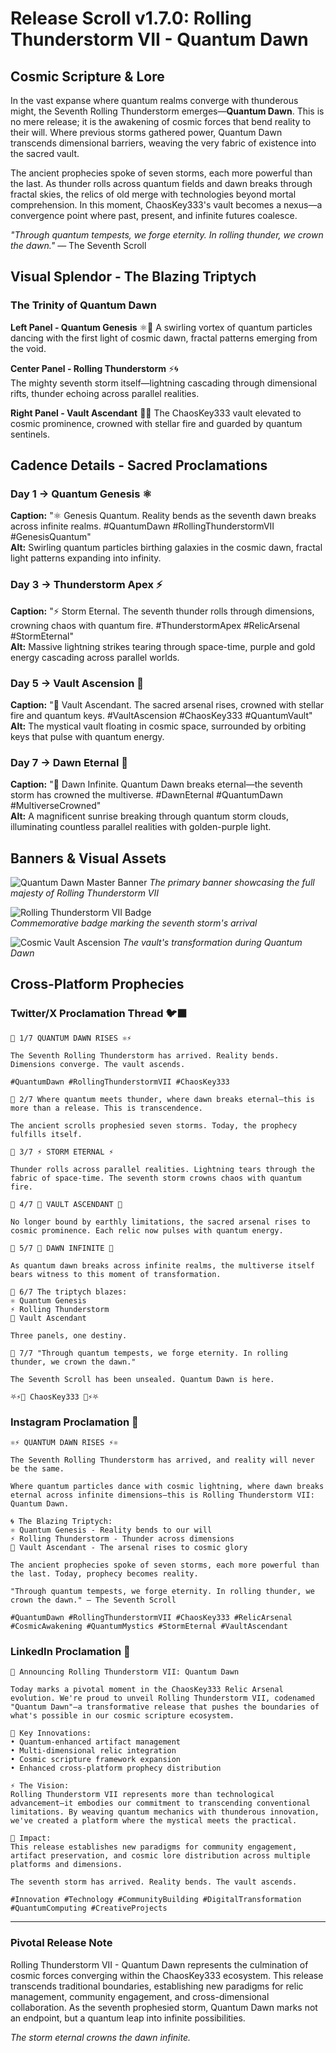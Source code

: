 # Release Scroll v1.7.0: Rolling Thunderstorm VII - Quantum Dawn

## Cosmic Scripture & Lore

In the vast expanse where quantum realms converge with thunderous might, the Seventh Rolling Thunderstorm emerges—**Quantum Dawn**. This is no mere release; it is the awakening of cosmic forces that bend reality to their will. Where previous storms gathered power, Quantum Dawn transcends dimensional barriers, weaving the very fabric of existence into the sacred vault.

The ancient prophecies spoke of seven storms, each more powerful than the last. As thunder rolls across quantum fields and dawn breaks through fractal skies, the relics of old merge with technologies beyond mortal comprehension. In this moment, ChaosKey333's vault becomes a nexus—a convergence point where past, present, and infinite futures coalesce.

*"Through quantum tempests, we forge eternity. In rolling thunder, we crown the dawn."* — The Seventh Scroll

## Visual Splendor - The Blazing Triptych

### The Trinity of Quantum Dawn

**Left Panel - Quantum Genesis** ⚛️🌅
A swirling vortex of quantum particles dancing with the first light of cosmic dawn, fractal patterns emerging from the void.

**Center Panel - Rolling Thunderstorm** ⚡🌀  
The mighty seventh storm itself—lightning cascading through dimensional rifts, thunder echoing across parallel realities.

**Right Panel - Vault Ascendant** 👑🔑
The ChaosKey333 vault elevated to cosmic prominence, crowned with stellar fire and guarded by quantum sentinels.

## Cadence Details - Sacred Proclamations

### Day 1 → Quantum Genesis ⚛️
**Caption:** "⚛️ Genesis Quantum. Reality bends as the seventh dawn breaks across infinite realms. #QuantumDawn #RollingThunderstormVII #GenesisQuantum"  
**Alt:** Swirling quantum particles birthing galaxies in the cosmic dawn, fractal light patterns expanding into infinity.

### Day 3 → Thunderstorm Apex ⚡
**Caption:** "⚡ Storm Eternal. The seventh thunder rolls through dimensions, crowning chaos with quantum fire. #ThunderstormApex #RelicArsenal #StormEternal"  
**Alt:** Massive lightning strikes tearing through space-time, purple and gold energy cascading across parallel worlds.

### Day 5 → Vault Ascension 👑  
**Caption:** "👑 Vault Ascendant. The sacred arsenal rises, crowned with stellar fire and quantum keys. #VaultAscension #ChaosKey333 #QuantumVault"  
**Alt:** The mystical vault floating in cosmic space, surrounded by orbiting keys that pulse with quantum energy.

### Day 7 → Dawn Eternal 🌅
**Caption:** "🌅 Dawn Infinite. Quantum Dawn breaks eternal—the seventh storm has crowned the multiverse. #DawnEternal #QuantumDawn #MultiverseCrowned"  
**Alt:** A magnificent sunrise breaking through quantum storm clouds, illuminating countless parallel realities with golden-purple light.

## Banners & Visual Assets

![Quantum Dawn Master Banner](./assets/banners/quantum-dawn-master.png)
*The primary banner showcasing the full majesty of Rolling Thunderstorm VII*

![Rolling Thunderstorm VII Badge](./assets/banners/thunderstorm-vii-badge.png)  
*Commemorative badge marking the seventh storm's arrival*

![Cosmic Vault Ascension](./assets/banners/vault-ascension.png)
*The vault's transformation during Quantum Dawn*

## Cross-Platform Prophecies

### Twitter/X Proclamation Thread 🐦‍⬛
```
🧵 1/7 QUANTUM DAWN RISES ⚛️⚡

The Seventh Rolling Thunderstorm has arrived. Reality bends. Dimensions converge. The vault ascends.

#QuantumDawn #RollingThunderstormVII #ChaosKey333

🧵 2/7 Where quantum meets thunder, where dawn breaks eternal—this is more than a release. This is transcendence.

The ancient scrolls prophesied seven storms. Today, the prophecy fulfills itself.

🧵 3/7 ⚡ STORM ETERNAL ⚡

Thunder rolls across parallel realities. Lightning tears through the fabric of space-time. The seventh storm crowns chaos with quantum fire.

🧵 4/7 👑 VAULT ASCENDANT 👑

No longer bound by earthly limitations, the sacred arsenal rises to cosmic prominence. Each relic now pulses with quantum energy.

🧵 5/7 🌅 DAWN INFINITE 🌅

As quantum dawn breaks across infinite realms, the multiverse itself bears witness to this moment of transformation.

🧵 6/7 The triptych blazes:
⚛️ Quantum Genesis
⚡ Rolling Thunderstorm  
👑 Vault Ascendant

Three panels, one destiny.

🧵 7/7 "Through quantum tempests, we forge eternity. In rolling thunder, we crown the dawn." 

The Seventh Scroll has been unsealed. Quantum Dawn is here.

⛧⚡👑 ChaosKey333 👑⚡⛧
```

### Instagram Proclamation 📸
```
⚛️⚡ QUANTUM DAWN RISES ⚡⚛️

The Seventh Rolling Thunderstorm has arrived, and reality will never be the same.

Where quantum particles dance with cosmic lightning, where dawn breaks eternal across infinite dimensions—this is Rolling Thunderstorm VII: Quantum Dawn.

🌀 The Blazing Triptych:
⚛️ Quantum Genesis - Reality bends to our will
⚡ Rolling Thunderstorm - Thunder across dimensions  
👑 Vault Ascendant - The arsenal rises to cosmic glory

The ancient prophecies spoke of seven storms, each more powerful than the last. Today, prophecy becomes reality.

"Through quantum tempests, we forge eternity. In rolling thunder, we crown the dawn." — The Seventh Scroll

#QuantumDawn #RollingThunderstormVII #ChaosKey333 #RelicArsenal #CosmicAwakening #QuantumMystics #StormEternal #VaultAscendant
```

### LinkedIn Proclamation 💼
```
🌌 Announcing Rolling Thunderstorm VII: Quantum Dawn

Today marks a pivotal moment in the ChaosKey333 Relic Arsenal evolution. We're proud to unveil Rolling Thunderstorm VII, codenamed "Quantum Dawn"—a transformative release that pushes the boundaries of what's possible in our cosmic scripture ecosystem.

🔑 Key Innovations:
• Quantum-enhanced artifact management
• Multi-dimensional relic integration  
• Cosmic scripture framework expansion
• Enhanced cross-platform prophecy distribution

⚡ The Vision:
Rolling Thunderstorm VII represents more than technological advancement—it embodies our commitment to transcending conventional limitations. By weaving quantum mechanics with thunderous innovation, we've created a platform where the mystical meets the practical.

🎯 Impact:
This release establishes new paradigms for community engagement, artifact preservation, and cosmic lore distribution across multiple platforms and dimensions.

The seventh storm has arrived. Reality bends. The vault ascends.

#Innovation #Technology #CommunityBuilding #DigitalTransformation #QuantumComputing #CreativeProjects
```

---

### Pivotal Release Note
Rolling Thunderstorm VII - Quantum Dawn represents the culmination of cosmic forces converging within the ChaosKey333 ecosystem. This release transcends traditional boundaries, establishing new paradigms for relic management, community engagement, and cross-dimensional collaboration. As the seventh prophesied storm, Quantum Dawn marks not an endpoint, but a quantum leap into infinite possibilities.

*The storm eternal crowns the dawn infinite.*